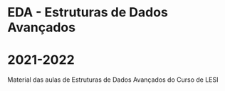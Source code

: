 # EDA - Estruturas de Dados Avançados
# 2021-2022
Material das aulas de Estruturas de Dados Avançados do Curso de LESI